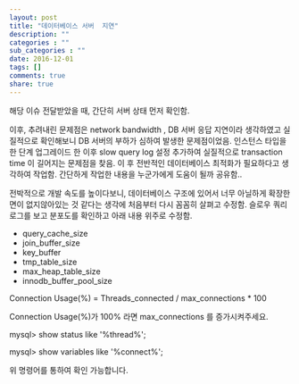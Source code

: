 ```yaml
---
layout: post
title: "데이터베이스 서버  지연"
description: ""
categories : ""
sub_categories : ""
date: 2016-12-01
tags: []
comments: true
share: true
---
```


해당 이슈 전달받았을 때, 간단히 서버 상태 먼저 확인함.

이후, 추려내린 문제점은 network bandwidth , DB 서버 응답 지연이라 생각하였고 실질적으로 확인해보니 DB 서버의 부하가
심하여 발생한 문제점이었음. 인스턴스 타입을 한 단계 업그레이드 한 이후 slow query log 설정 추가하여 실질적으로
transaction time 이 길어지는 문제점을 찾음. 이 후 전반적인 데이터베이스 최적화가 필요하다고 생각하여 작업함. 간단하게 작업한
내용을 누군가에게 도움이 될까 공유함..

  

전박적으로 개발 속도를 높이다보니, 데이터베이스 구조에 있어서 너무 아닐하게 확장한 면이 없지않아있는 것 같다는 생각에 처음부터 다시 꼼꼼히
살펴고 수정함. 슬로우 쿼리 로그를 보고 분포도를 확인하고 아래 내용 위주로 수정함.

  

  * query_cache_size
  * join_buffer_size
  * key_buffer
  * tmp_table_size
  * max_heap_table_size
  * innodb_buffer_pool_size

  

Connection Usage(%) = Threads_connected / max_connections * 100

Connection Usage(%)가 100% 라면 max_connections 를 증가시켜주세요.

  

mysql> show status like '%thread%';

mysql> show variables like '%connect%';

  

위 명령어를 통하여 확인 가능합니다.

  

